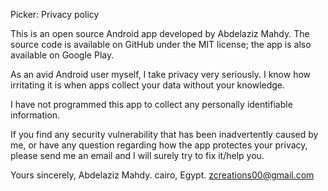Picker: Privacy policy

This is an open source Android app developed by Abdelaziz Mahdy. The source code is available on GitHub under the MIT license; the app is also available on Google Play.

As an avid Android user myself, I take privacy very seriously. I know how irritating it is when apps collect your data without your knowledge.

I have not programmed this app to collect any personally identifiable information.

If you find any security vulnerability that has been inadvertently caused by me, or have any question regarding how the app protectes your privacy, please send me an email and I will surely try to fix it/help you.

Yours sincerely,
Abdelaziz Mahdy.
cairo, Egypt.
zcreations00@gmail.com
